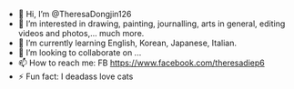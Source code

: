 - 👋 Hi, I’m @TheresaDongjin126
- 👀 I’m interested in drawing, painting, journalling, arts in general, editing videos and photos,... much more.
- 🌱 I’m currently learning English, Korean, Japanese, Italian.
- 💞️ I’m looking to collaborate on ...
- 📫 How to reach me: FB https://www.facebook.com/theresadiep6
- ⚡ Fun fact: I deadass love cats

<!---
TheresaDongjin126/TheresaDongjin126 is a ✨ special ✨ repository because its `README.md` (this file) appears on your GitHub profile.
You can click the Preview link to take a look at your changes.
--->
